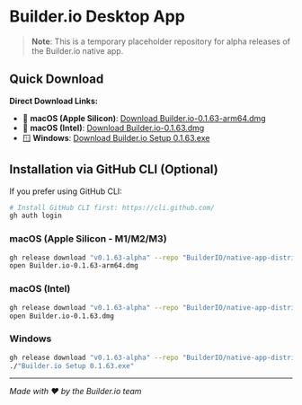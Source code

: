 # Builder.io Desktop App

> **Note**: This is a temporary placeholder repository for alpha releases of the Builder.io native app.

## Quick Download

**Direct Download Links:**
- 🍎 **macOS (Apple Silicon)**: [Download Builder.io-0.1.63-arm64.dmg](https://github.com/BuilderIO/native-app-distribution/releases/download/v0.1.63-alpha/Builder.io-0.1.63-arm64.dmg)
- 🍎 **macOS (Intel)**: [Download Builder.io-0.1.63.dmg](https://github.com/BuilderIO/native-app-distribution/releases/download/v0.1.63-alpha/Builder.io-0.1.63.dmg)  
- 🪟 **Windows**: [Download Builder.io Setup 0.1.63.exe](https://github.com/BuilderIO/native-app-distribution/releases/download/v0.1.63-alpha/Builder.io.Setup.0.1.63.exe)

## Installation via GitHub CLI (Optional)

If you prefer using GitHub CLI:

```bash
# Install GitHub CLI first: https://cli.github.com/
gh auth login
```

### macOS (Apple Silicon - M1/M2/M3)
```bash
gh release download "v0.1.63-alpha" --repo "BuilderIO/native-app-distribution" --pattern "Builder.io-0.1.63-arm64.dmg"
open Builder.io-0.1.63-arm64.dmg
```

### macOS (Intel)
```bash
gh release download "v0.1.63-alpha" --repo "BuilderIO/native-app-distribution" --pattern "Builder.io-0.1.63.dmg"
open Builder.io-0.1.63.dmg
```

### Windows  
```bash
gh release download "v0.1.63-alpha" --repo "BuilderIO/native-app-distribution" --pattern "Builder.io Setup 0.1.63.exe"
./"Builder.io Setup 0.1.63.exe"
```

---

*Made with ❤️ by the Builder.io team*
